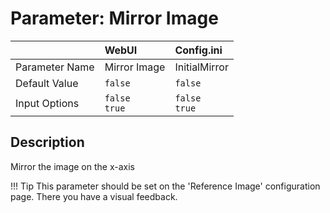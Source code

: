 # Parameter: Mirror Image

|                   | WebUI               | Config.ini
|:---               |:---                 |:----
| Parameter Name    | Mirror Image        | InitialMirror
| Default Value     | `false`             | `false`
| Input Options     | `false`<br>`true`   | `false`<br>`true` 


## Description

Mirror the image on the x-axis


!!! Tip
    This parameter should be set on the 'Reference Image' configuration page.
    There you have a visual feedback.
